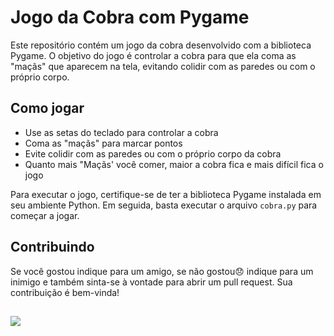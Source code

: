 <!DOCTYPE html>
<html>
  <head>
    <meta charset="UTF-8">
    <title>Jogo da Cobra com Pygame</title>
  </head>
  <body>
    <h1>Jogo da Cobra com Pygame</h1>
    <p>Este repositório contém um jogo da cobra desenvolvido com a biblioteca Pygame. O objetivo do jogo é controlar a cobra para que ela coma as "maçãs" que aparecem na tela, evitando colidir com as paredes ou com o próprio corpo.</p>
    <h2>Como jogar</h2>
    <ul>
      <li>Use as setas do teclado para controlar a cobra</li>
      <li>Coma as "maçãs" para marcar pontos</li>
      <li>Evite colidir com as paredes ou com o próprio corpo da cobra</li>
      <li>Quanto mais "Maçãs' você comer, maior a cobra fica e mais difícil fica o jogo</li>
    </ul>
    <p>Para executar o jogo, certifique-se de ter a biblioteca Pygame instalada em seu ambiente Python. Em seguida, basta executar o arquivo <code>cobra.py</code> para começar a jogar.</p>
    <h2>Contribuindo</h2>
    <p>Se você gostou indique para um amigo, se não gostou😞 indique para um inimigo e também sinta-se à vontade para abrir um pull request. Sua contribuição é bem-vinda!</p>
    <h2></h2>
    <p></p>
    <img src="https://s2.glbimg.com/3AGVE_GlHoK_YOEYDC0pJzdDTPA=/0x0:299x299/984x0/smart/filters:strip_icc()/i.s3.glbimg.com/v1/AUTH_08fbf48bc0524877943fe86e43087e7a/internal_photos/bs/2021/w/T/CejSt1SIy2IjArrm5mLA/2013-04-14-datccfh.gif">
  </body>
</html>
